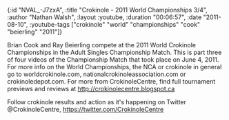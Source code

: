 {:id "NVAL_-J7zxA",
 :title "Crokinole - 2011 World Championships 3/4",
 :author "Nathan Walsh",
 :layout :youtube,
 :duration "00:06:57",
 :date "2011-08-10",
 :youtube-tags
 ["crokinole" "world" "championships" "cook" "beierling" "2011"]}


Brian Cook and Ray Beierling compete at the 2011 World Crokinole Championships in the Adult Singles Championship Match. This is part three of four videos of the Championship Match that took place on June 4, 2011. For more info on the World Championships, the NCA or crokinole in general go to worldcrokinole.com, nationalcrokinoleassociation.com or crokinoledepot.com. For more from CrokinoleCentre, find full tournament previews and reviews at http://crokinolecentre.blogspot.ca

Follow crokinole results and action as it's happening on Twitter @CrokinoleCentre, https://twitter.com/CrokinoleCentre
